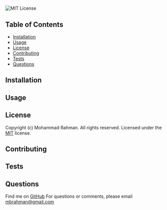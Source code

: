 # 
![MIT License](https://img.shields.io/badge/license-MIT-green)

## 

## Table of Contents

* [Installation](#installation)
* [Usage](#usage)
* [License](#license)
* [Contributing](#contributing)
* [Tests](#tests)
* [Questions](#questions)

## Installation


## Usage


## License
Copyright (c) Mohammad Rahman. All rights reserved.
Licensed under the [MIT](https://choosealicense.com/licenses/mit/) license.
  

## Contributing


## Tests


## Questions
Find me on [GitHub](https://github.com/mrahma04)
For questions or comments, please email mbrahman@gmail.com
